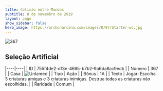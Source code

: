 ```yaml
---
title: Colisão entre Mundos
subtitle: 8 de novembro de 2019
layout: page
show_sidebar: false
hero_image: https://archonarcana.com/images/0/07/Starter-wc.jpg
---
```


![367](https://cdn.keyforgegame.com/media/card_front/pt/452_367_7X46VHWG4464_pt.png)

## Seleção Artificial

|----|----|
| ID | 755f4de2-df3e-4665-b7b2-9a6da8ac9ecb |
| Número | 367 |
| Casa | ![Untamed](https://archonarcana.com/images/thumb/b/bd/Untamed.png/22px-Untamed.png "Indomados") |
| Tipo | Ação |
| Bônus | 1A |
| Texto | Jogar: Escolha 3 criaturas amigas e  3 criaturas inimigas. Destrua todas  as criaturas não escolhidas. |
| Raridade | Comum |
